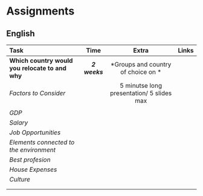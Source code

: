 # Assignments  

## English

| Task                                        | Time         | Extra                    | Links  |
| :--------------------------------              | :----------: | :-----------:            | ------:|
| **Which country would you relocate to and why**|  **_2 weeks_** |*Groups and country of choice on  * |        |
| _Factors to Consider_                          |                | 5 minutse long presentation/ 5 slides max|        |
|                                                |              |                                          |        |
|     _GDP_                                      |
|     _Salary_                                   |
|     _Job Opportunities_                          ||||
|     _Elements connected to the environment_     ||||
|     _Best profesion_                             ||||
|     _House Expenses_                             ||||
|     _Culture_                                    ||||
|                                                ||||
|                                                ||||
